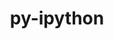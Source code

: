 ---
title: "py-ipython"
layout: cache
categories: [package, develop-2024-05-12]
meta: {"versions": ["8.11.0", "8.14.0"], "compilers": ["gcc@=11.1.0", "gcc@=11.4.0", "gcc@=9.4.0", "oneapi@=2024.0.0"], "oss": ["ubuntu20.04", "ubuntu22.04"], "platforms": ["linux"], "targets": ["neoverse_v1", "neoverse_v2", "ppc64le", "x86_64_v3"], "stacks": ["data-vis-sdk", "e4s", "e4s-neoverse-v2", "e4s-neoverse_v1", "e4s-oneapi", "e4s-power", "root"], "num_specs": 13, "num_specs_by_stack": {"e4s-power": 2, "root": 13, "data-vis-sdk": 2, "e4s-neoverse_v1": 2, "e4s-neoverse-v2": 2, "e4s": 3, "e4s-oneapi": 2}}
spec_details: [{"hash": "bxiirjt5xu2alslxwzpxcudujjjjro4n", "compiler": "gcc@=9.4.0", "versions": ["8.14.0"], "os": "ubuntu20.04", "platform": "linux", "target": "ppc64le", "variants": ["build_system=python_pip"], "stacks": ["e4s-power", "root"], "size": "-", "tarball": "https://binaries.spack.io/releases/develop-2024-05-12/build_cache/linux-ubuntu20.04-ppc64le/gcc-9.4.0/py-ipython-8.14.0/linux-ubuntu20.04-ppc64le-gcc-9.4.0-py-ipython-8.14.0-bxiirjt5xu2alslxwzpxcudujjjjro4n.spack"}, {"hash": "ptbwppdbp47ggeiwfg43jknfanc4d5hq", "compiler": "gcc@=9.4.0", "versions": ["8.14.0"], "os": "ubuntu20.04", "platform": "linux", "target": "ppc64le", "variants": ["build_system=python_pip"], "stacks": ["e4s-power", "root"], "size": "-", "tarball": "https://binaries.spack.io/releases/develop-2024-05-12/build_cache/linux-ubuntu20.04-ppc64le/gcc-9.4.0/py-ipython-8.14.0/linux-ubuntu20.04-ppc64le-gcc-9.4.0-py-ipython-8.14.0-ptbwppdbp47ggeiwfg43jknfanc4d5hq.spack"}, {"hash": "vfcduyuccutslmwhpeownffrbwhozxke", "compiler": "gcc@=11.1.0", "versions": ["8.11.0"], "os": "ubuntu20.04", "platform": "linux", "target": "x86_64_v3", "variants": ["build_system=python_pip"], "stacks": ["root", "data-vis-sdk"], "size": "-", "tarball": "https://binaries.spack.io/releases/develop-2024-05-12/build_cache/linux-ubuntu20.04-x86_64_v3/gcc-11.1.0/py-ipython-8.11.0/linux-ubuntu20.04-x86_64_v3-gcc-11.1.0-py-ipython-8.11.0-vfcduyuccutslmwhpeownffrbwhozxke.spack"}, {"hash": "omgp2wboyv36udcbhhe63nxwxigdjptg", "compiler": "gcc@=11.1.0", "versions": ["8.14.0"], "os": "ubuntu20.04", "platform": "linux", "target": "x86_64_v3", "variants": ["build_system=python_pip"], "stacks": ["root", "data-vis-sdk"], "size": "-", "tarball": "https://binaries.spack.io/releases/develop-2024-05-12/build_cache/linux-ubuntu20.04-x86_64_v3/gcc-11.1.0/py-ipython-8.14.0/linux-ubuntu20.04-x86_64_v3-gcc-11.1.0-py-ipython-8.14.0-omgp2wboyv36udcbhhe63nxwxigdjptg.spack"}, {"hash": "oydqrgcbfvgyyqehxqiqzj6jcsn6mql7", "compiler": "gcc@=11.4.0", "versions": ["8.14.0"], "os": "ubuntu22.04", "platform": "linux", "target": "neoverse_v1", "variants": ["build_system=python_pip"], "stacks": ["e4s-neoverse_v1", "root"], "size": "-", "tarball": "https://binaries.spack.io/releases/develop-2024-05-12/build_cache/linux-ubuntu22.04-neoverse_v1/gcc-11.4.0/py-ipython-8.14.0/linux-ubuntu22.04-neoverse_v1-gcc-11.4.0-py-ipython-8.14.0-oydqrgcbfvgyyqehxqiqzj6jcsn6mql7.spack"}, {"hash": "3ax2pektpm6jzjc2wzs2tcygasx5y4cj", "compiler": "gcc@=11.4.0", "versions": ["8.14.0"], "os": "ubuntu22.04", "platform": "linux", "target": "neoverse_v1", "variants": ["build_system=python_pip"], "stacks": ["e4s-neoverse_v1", "root"], "size": "-", "tarball": "https://binaries.spack.io/releases/develop-2024-05-12/build_cache/linux-ubuntu22.04-neoverse_v1/gcc-11.4.0/py-ipython-8.14.0/linux-ubuntu22.04-neoverse_v1-gcc-11.4.0-py-ipython-8.14.0-3ax2pektpm6jzjc2wzs2tcygasx5y4cj.spack"}, {"hash": "fye3yjdamamvjcsfpamqcxqgnhanp5gv", "compiler": "gcc@=11.4.0", "versions": ["8.14.0"], "os": "ubuntu22.04", "platform": "linux", "target": "neoverse_v2", "variants": ["build_system=python_pip"], "stacks": ["e4s-neoverse-v2", "root"], "size": "-", "tarball": "https://binaries.spack.io/releases/develop-2024-05-12/build_cache/linux-ubuntu22.04-neoverse_v2/gcc-11.4.0/py-ipython-8.14.0/linux-ubuntu22.04-neoverse_v2-gcc-11.4.0-py-ipython-8.14.0-fye3yjdamamvjcsfpamqcxqgnhanp5gv.spack"}, {"hash": "tvtrkwv25o4n3z2nekqlhorb6j665lk2", "compiler": "gcc@=11.4.0", "versions": ["8.14.0"], "os": "ubuntu22.04", "platform": "linux", "target": "neoverse_v2", "variants": ["build_system=python_pip"], "stacks": ["e4s-neoverse-v2", "root"], "size": "-", "tarball": "https://binaries.spack.io/releases/develop-2024-05-12/build_cache/linux-ubuntu22.04-neoverse_v2/gcc-11.4.0/py-ipython-8.14.0/linux-ubuntu22.04-neoverse_v2-gcc-11.4.0-py-ipython-8.14.0-tvtrkwv25o4n3z2nekqlhorb6j665lk2.spack"}, {"hash": "3uo2fyjocdxekah4wjlu4xcv54mvixd3", "compiler": "gcc@=11.4.0", "versions": ["8.11.0"], "os": "ubuntu22.04", "platform": "linux", "target": "x86_64_v3", "variants": ["build_system=python_pip"], "stacks": ["root", "e4s"], "size": "-", "tarball": "https://binaries.spack.io/releases/develop-2024-05-12/build_cache/linux-ubuntu22.04-x86_64_v3/gcc-11.4.0/py-ipython-8.11.0/linux-ubuntu22.04-x86_64_v3-gcc-11.4.0-py-ipython-8.11.0-3uo2fyjocdxekah4wjlu4xcv54mvixd3.spack"}, {"hash": "ci2ub2kacmmobs7mbqxveuagc3vgvpum", "compiler": "gcc@=11.4.0", "versions": ["8.14.0"], "os": "ubuntu22.04", "platform": "linux", "target": "x86_64_v3", "variants": ["build_system=python_pip"], "stacks": ["root", "e4s"], "size": "-", "tarball": "https://binaries.spack.io/releases/develop-2024-05-12/build_cache/linux-ubuntu22.04-x86_64_v3/gcc-11.4.0/py-ipython-8.14.0/linux-ubuntu22.04-x86_64_v3-gcc-11.4.0-py-ipython-8.14.0-ci2ub2kacmmobs7mbqxveuagc3vgvpum.spack"}, {"hash": "7fpnzf3tq4dxjv4p5wgenxq4r3tlkjc2", "compiler": "gcc@=11.4.0", "versions": ["8.14.0"], "os": "ubuntu22.04", "platform": "linux", "target": "x86_64_v3", "variants": ["build_system=python_pip"], "stacks": ["root", "e4s"], "size": "-", "tarball": "https://binaries.spack.io/releases/develop-2024-05-12/build_cache/linux-ubuntu22.04-x86_64_v3/gcc-11.4.0/py-ipython-8.14.0/linux-ubuntu22.04-x86_64_v3-gcc-11.4.0-py-ipython-8.14.0-7fpnzf3tq4dxjv4p5wgenxq4r3tlkjc2.spack"}, {"hash": "mmzsr4cvubkfm7cacdse67qsnlcidpwb", "compiler": "oneapi@=2024.0.0", "versions": ["8.14.0"], "os": "ubuntu22.04", "platform": "linux", "target": "x86_64_v3", "variants": ["build_system=python_pip"], "stacks": ["e4s-oneapi", "root"], "size": "-", "tarball": "https://binaries.spack.io/releases/develop-2024-05-12/build_cache/linux-ubuntu22.04-x86_64_v3/oneapi-2024.0.0/py-ipython-8.14.0/linux-ubuntu22.04-x86_64_v3-oneapi-2024.0.0-py-ipython-8.14.0-mmzsr4cvubkfm7cacdse67qsnlcidpwb.spack"}, {"hash": "ogds7rfmpll25k5mytgg2tfgzpnpow73", "compiler": "oneapi@=2024.0.0", "versions": ["8.14.0"], "os": "ubuntu22.04", "platform": "linux", "target": "x86_64_v3", "variants": ["build_system=python_pip"], "stacks": ["e4s-oneapi", "root"], "size": "-", "tarball": "https://binaries.spack.io/releases/develop-2024-05-12/build_cache/linux-ubuntu22.04-x86_64_v3/oneapi-2024.0.0/py-ipython-8.14.0/linux-ubuntu22.04-x86_64_v3-oneapi-2024.0.0-py-ipython-8.14.0-ogds7rfmpll25k5mytgg2tfgzpnpow73.spack"}]
---